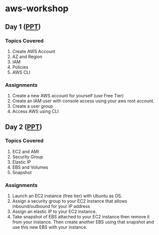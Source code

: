 # aws-workshop

## Day 1 ([PPT](https://docs.google.com/presentation/d/1l6EM-Svzq1ANh9-SwBqCAPDBh6hQq-D6NaghakKDc_c))
### Topics Covered
1. Create AWS Account
2. AZ and Region
3. IAM
4. Policies
5. AWS CLI

### Assignments
1. Create a new AWS account for yourself (use Free Tier)
2. Create an IAM user with console access using your aws root account.
3. Create a user group
4. Access AWS using CLI

## Day 2 ([PPT](https://docs.google.com/presentation/d/1J8rY-fUNx-fWGKiVY0OwgJvuUHbY_P1lOafzL1hOAUU))
### Topics Covered
1. EC2 and AMI
2. Security Group
3. Elastic IP
4. EBS and Volumes
5. Snapshot

### Assignments
1. Launch an EC2 instance (free tier) with Ubuntu as OS.
2. Assign a security group to your EC2 instance that allows inbound/outbound for your IP address 
3. Assign an elastic IP to your EC2 instance.
4. Take snapshot of EBS attached to your EC2 instance then remove it from your instance. Then create another EBS using that snapshot and use this new EBS with your instance.

